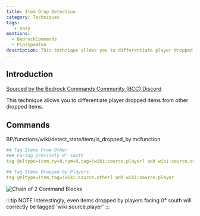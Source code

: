 ```yaml
---
title: Item Drop Detection
category: Techniques
tags:
   - easy
mentions:
  - BedrockCommands
  - PipiSpamton
description: This technique allows you to differentiate player dropped items from other dropped items.
---
```


## Introduction

[Sourced by the Bedrock Commands Community (BCC) Discord](https://bedrockcommands.org/)

This technique allows you to differentiate player dropped items from other dropped items.

## Commands

<CodeHeader>BP/functions/wiki/detect_state/item/is_dropped_by.mcfunction</CodeHeader>

```yaml
## Tag Items From Other
### Facing precisely 0° south
tag @e[type=item,ry=0,rym=0,tag=!wiki:source.player] add wiki:source.other

## Tag Items Dropped by Players
tag @e[type=item,tag=!wiki:source.other] add wiki:source.player
```
![Chain of 2 Command Blocks](/assets/images/commands/command-block-chain/2.png)

:::tip NOTE
Interestingly, even items dropped by players facing 0° south will correctly be tagged 'wiki:source.player'
:::